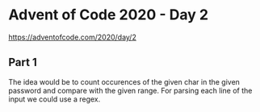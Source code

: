 # Advent of Code 2020 - Day 2

https://adventofcode.com/2020/day/2

## Part 1

The idea would be to count occurences of the given char in the given password and compare with the given range. For parsing each line of the input we could use a regex.
